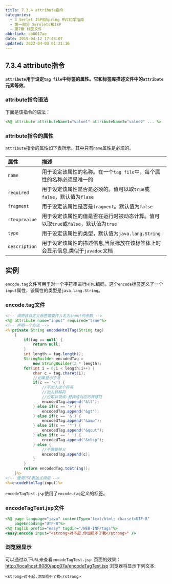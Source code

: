 ```yaml
---
title: 7.3.4 attribute指令
categories: 
  - 3 Serlet JSP和Spring MVC初学指南
  - 第一部分 Servlets和JSP
  - 第7章 标签文件
abbrlink: cb0017ae
date: 2019-04-12 17:48:07
updated: 2022-04-03 01:21:16
---
```

## 7.3.4 attribute指令 ##
**`attribute`用于设定`tag file`中标签的属性。它和标签库描述文件中的`attribute`元素等效**。
### attribute指令语法 ###
下面是该指令的语法：
```jsp
<%@ attribute attributeName1="value1" attributeName2="value2" ... %>
```
### attribute指令的属性 ###
`attribute`指令的属性如下表所示。其中只有`name`属性是必须的。

|属性|描述|
|:---|:---|
|`name`|用于设定该属性的名称。在一个`tag file`中，每个属性的名称必须是唯一的|
|`required`|用于设定该属性是否是必须的。值可以取`true`或`false`，默认值为`flase`|
|`fragment`|用于设定该属性是否是`fragment`。默认值为`false`|
|`rtexprvalue`|用于设定该属性的值是否在运行时被动态计算。值可以取`true`或`false`，默认值为`true`|
|`type`|用于设定该属性的类型，默认值为`java.lang.String`|
|`description`|用于设定该属性的描述信息,当鼠标放在该标签体上时会显示信息,类似于`javadoc`文档|

## 实例 ##
`encode.tag`文件可用于对一个字符串进行`HTML`编码。这个`encode`标签定义了一个`input`属性，该属性的类型是`java.lang.String`。
### encode.tag文件 ###
```jsp
<!-- 调用该自定义标签需要传入名为input的参数 -->
<%@ attribute name="input" required="true"%>
<!-- 声明一个方法 -->
<%!private String encodeHtmlTag(String tag)
    {
        if(tag == null) {
            return null;
        }
        int length = tag.length();
        StringBuilder encodedTag = 
            new StringBuilder(2 * length);
        for(int i = 0;i < length;i++) {
            char c = tag.charAt(i);
            //如果是小于号
            if(c == '<') {
                //不加入这个符号
                //加入转移符
                //也可以说成:替换成对应的转移符
                encodedTag.append("&lt");
            } else if(c == '>') {
                encodedTag.append("&gt");
            } else if(c == '&') {
                encodedTag.append("&amp");
            } else if(c == '"') {
                encodedTag.append("&qout");
            } else if(c == ' ') {
                encodedTag.append("&nbsp");
            } else {
                //不需要转义
                encodedTag.append(c);
            }
        }
        return encodedTag.toString();
    }%>
<!-- 使用JSP表达式调用 -->
<%=encodeHtmlTag(input)%>
```
`encodeTagTest.jsp`使用了`encode.tag`定义的标签。
### encodeTagTest.jsp文件 ###
```jsp
<%@ page language="java" contentType="text/html; charset=UTF-8"
    pageEncoding="UTF-8"%>
<%@ taglib prefix="easy" tagdir="/WEB-INF/tags"%>
<easy:encode input="<strong>对不起,你加粗不了我</strong>" />
```
### 浏览器显示 ###
可以通过以下`URL`来查看`encodeTagTest.jsp `页面的效果：
[http://localhost:8080/app07a/encodeTagTest.jsp](http://localhost:8080/app07a/encodeTagTest.jsp)
浏览器将显示下列文本:
```
<strong>对不起,你加粗不了我</strong>
```


